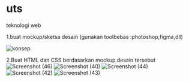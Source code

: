 # uts
teknologi web

1.buat mockup/sketsa desain (gunakan toolbebas :photoshop,figma,dll)


![konsep](https://user-images.githubusercontent.com/46736749/80830888-fd4a6580-8c13-11ea-8f76-3dbe428ba32a.jpg)

2.Buat HTML dan CSS berdasarkan mockup desain tersebut
![Screenshot (46)](https://user-images.githubusercontent.com/46736749/80831463-13a4f100-8c15-11ea-9574-43dd68adda19.png)
![Screenshot (40)](https://user-images.githubusercontent.com/46736749/80828768-0c2f1900-8c10-11ea-8d02-9f88ccff2ca2.png)
![Screenshot (44)](https://user-images.githubusercontent.com/46736749/80831281-b3ae4a80-8c14-11ea-886d-e1cc39f283f0.png)
![Screenshot (42)](https://user-images.githubusercontent.com/46736749/80828809-1fda7f80-8c10-11ea-9cae-081df38308fd.png)
![Screenshot (43)](https://user-images.githubusercontent.com/46736749/80828790-16511780-8c10-11ea-8c33-1ed8c7dc2ae2.png)
